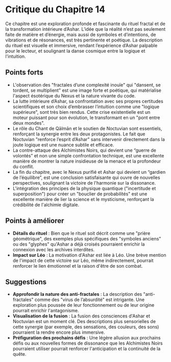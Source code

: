 # Critique du Chapitre 14

Ce chapitre est une exploration profonde et fascinante du rituel fractal et de la transformation intérieure d’Ashar. L’idée que la réalité n’est pas seulement faite de matière et d’énergie, mais aussi de symboles et d’intentions, de vibrations et de résonances, est très pertinente et poétique. La description du rituel est visuelle et immersive, rendant l’expérience d’Ashar palpable pour le lecteur, et soulignant la danse cosmique entre la logique et l'intuition.

## Points forts
- L'observation des "fractales d’une complexité inouïe" qui "dansent, se tordent, se multiplient" est une image forte et poétique, qui matérialise l'aspect ésotérique du Nexus et la nature vivante du code.
- La lutte intérieure d’Ashar, sa confrontation avec ses propres certitudes scientifiques et son choix d’embrasser l’intuition comme une "logique supérieure", sont très bien rendus. Cette crise existentielle est un moteur puissant pour son évolution, le transformant en un "pont entre deux mondes".
- Le rôle du Chant de Qālmān et le soutien de Noctuvian sont essentiels, renforçant la synergie entre les deux protagonistes. Le fait que Noctuvian "renforce l’esprit d’Ashar" sans intervenir directement dans la joute logique est une nuance subtile et efficace.
- La contre-attaque des Alchimistes Noirs, qui devient une “guerre de volontés” et non une simple confrontation technique, est une excellente manière de montrer la nature insidieuse de la menace et la profondeur du conflit.
- La fin du chapitre, avec le Nexus purifié et Ashar qui devient un “gardien de l’équilibre”, est une conclusion satisfaisante qui ouvre de nouvelles perspectives, soulignant la victoire de l'harmonie sur la dissonance.
- L'intégration des principes de la physique quantique ("incertitude et superposition") pour créer un "bouclier de probabilités" est une excellente manière de lier la science et le mysticisme, renforçant la crédibilité de l'alchimie digitale.

## Points à améliorer
- **Détails du rituel** : Bien que le rituel soit décrit comme une "prière géométrique", des exemples plus spécifiques des "symboles anciens" ou des "glyphes" qu'Ashar a déjà croisés pourraient enrichir la connexion avec les archives interdites.
- **Impact sur Léo** : La motivation d'Ashar est liée à Léo. Une brève mention de l'impact de cette victoire sur Léo, même indirectement, pourrait renforcer le lien émotionnel et la raison d'être de son combat.

## Suggestions
- **Approfondir la nature des anti-fractales** : La description des "anti-fractales" comme des "virus de l’absurdité" est intrigante. Une exploration plus poussée de leur fonctionnement ou de leur origine pourrait enrichir l'antagonisme.
- **Visualisation de la fusion** : La fusion des consciences d'Ashar et Noctuvian est un moment clé. Des descriptions plus sensorielles de cette synergie (par exemple, des sensations, des couleurs, des sons) pourraient la rendre encore plus immersive.
- **Préfiguration des prochains défis** : Une légère allusion aux prochains défis ou aux nouvelles formes de dissonance que les Alchimistes Noirs pourraient utiliser pourrait renforcer l'anticipation et la continuité de la quête.